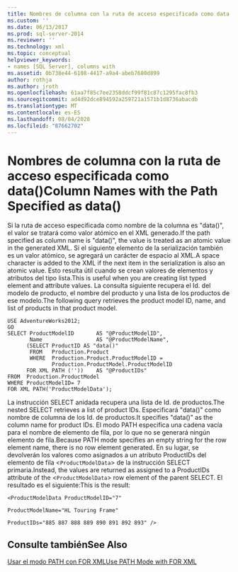 ```yaml
---
title: Nombres de columna con la ruta de acceso especificada como data() | Microsoft Docs
ms.custom: ''
ms.date: 06/13/2017
ms.prod: sql-server-2014
ms.reviewer: ''
ms.technology: xml
ms.topic: conceptual
helpviewer_keywords:
- names [SQL Server], columns with
ms.assetid: 0b738e44-6108-4417-a9a4-abeb7680d899
author: rothja
ms.author: jroth
ms.openlocfilehash: 61aa7f85c7ee2358ddcf99f81c87c1295fac8fb3
ms.sourcegitcommit: ad4d92dce894592a259721a1571b1d8736abacdb
ms.translationtype: MT
ms.contentlocale: es-ES
ms.lasthandoff: 08/04/2020
ms.locfileid: "87662702"
---
```

# <a name="column-names-with-the-path-specified-as-data"></a><span data-ttu-id="b84fc-102">Nombres de columna con la ruta de acceso especificada como data()</span><span class="sxs-lookup"><span data-stu-id="b84fc-102">Column Names with the Path Specified as data()</span></span>
  <span data-ttu-id="b84fc-103">Si la ruta de acceso especificada como nombre de la columna es "data()", el valor se tratará como valor atómico en el XML generado.</span><span class="sxs-lookup"><span data-stu-id="b84fc-103">If the path specified as column name is "data()", the value is treated as an atomic value in the generated XML.</span></span> <span data-ttu-id="b84fc-104">Si el siguiente elemento de la serialización también es un valor atómico, se agregará un carácter de espacio al XML.</span><span class="sxs-lookup"><span data-stu-id="b84fc-104">A space character is added to the XML if the next item in the serialization is also an atomic value.</span></span> <span data-ttu-id="b84fc-105">Esto resulta útil cuando se crean valores de elementos y atributos del tipo lista.</span><span class="sxs-lookup"><span data-stu-id="b84fc-105">This is useful when you are creating list typed element and attribute values.</span></span> <span data-ttu-id="b84fc-106">La consulta siguiente recupera el Id. del modelo de producto, el nombre del producto y una lista de los productos de ese modelo.</span><span class="sxs-lookup"><span data-stu-id="b84fc-106">The following query retrieves the product model ID, name, and list of products in that product model.</span></span>  
  
```  
USE AdventureWorks2012;  
GO  
SELECT ProductModelID       AS "@ProductModelID",  
       Name                 AS "@ProductModelName",  
      (SELECT ProductID AS "data()"  
       FROM   Production.Product  
       WHERE  Production.Product.ProductModelID =   
              Production.ProductModel.ProductModelID  
      FOR XML PATH (''))    AS "@ProductIDs"  
FROM  Production.ProductModel  
WHERE ProductModelID= 7   
FOR XML PATH('ProductModelData');  
```  
  
 <span data-ttu-id="b84fc-107">La instrucción SELECT anidada recupera una lista de Id. de productos.</span><span class="sxs-lookup"><span data-stu-id="b84fc-107">The nested SELECT retrieves a list of product IDs.</span></span> <span data-ttu-id="b84fc-108">Especificará "data()" como nombre de columna de los Id. de productos.</span><span class="sxs-lookup"><span data-stu-id="b84fc-108">It specifies "data()" as the column name for product IDs.</span></span> <span data-ttu-id="b84fc-109">El modo PATH especifica una cadena vacía para el nombre de elemento de fila, por lo que no se generará ningún elemento de fila.</span><span class="sxs-lookup"><span data-stu-id="b84fc-109">Because PATH mode specifies an empty string for the row element name, there is no row element generated.</span></span> <span data-ttu-id="b84fc-110">En su lugar, se devolverán los valores como asignados a un atributo ProductIDs del elemento de fila <`ProductModelData`> de la instrucción SELECT primaria.</span><span class="sxs-lookup"><span data-stu-id="b84fc-110">Instead, the values are returned as assigned to a ProductIDs attribute of the <`ProductModelData`> row element of the parent SELECT.</span></span> <span data-ttu-id="b84fc-111">El resultado es el siguiente:</span><span class="sxs-lookup"><span data-stu-id="b84fc-111">This is the result:</span></span>  
  
 `<ProductModelData ProductModelID="7"`  
  
 `ProductModelName="HL Touring Frame"`  
  
 `ProductIDs="885 887 888 889 890 891 892 893" />`  
  
## <a name="see-also"></a><span data-ttu-id="b84fc-112">Consulte también</span><span class="sxs-lookup"><span data-stu-id="b84fc-112">See Also</span></span>  
 [<span data-ttu-id="b84fc-113">Usar el modo PATH con FOR XML</span><span class="sxs-lookup"><span data-stu-id="b84fc-113">Use PATH Mode with FOR XML</span></span>](use-path-mode-with-for-xml.md)  
  
  

